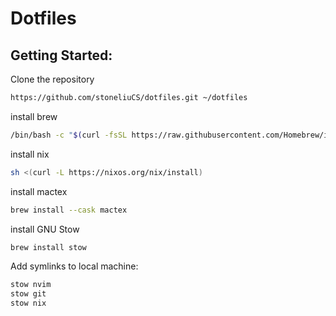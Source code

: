 # Dotfiles

## Getting Started:

Clone the repository

```bash
https://github.com/stoneliuCS/dotfiles.git ~/dotfiles
```
install brew
```bash 
/bin/bash -c "$(curl -fsSL https://raw.githubusercontent.com/Homebrew/install/HEAD/install.sh)"
```

install nix 
```bash 
sh <(curl -L https://nixos.org/nix/install)
```

install mactex
```bash 
brew install --cask mactex
```

install GNU Stow
```bash 
brew install stow
```

Add symlinks to local machine:
```bash 
stow nvim 
stow git 
stow nix
```
